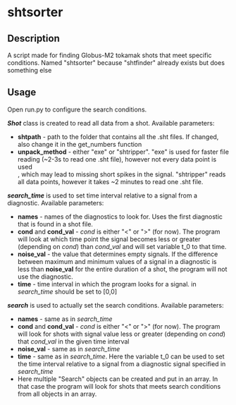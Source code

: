 # shtsorter
## Description
A script made for finding Globus-M2 tokamak shots that meet specific conditions.
Named "shtsorter" because "shtfinder" already exists but does something else
## Usage
Open run.py to configure the search conditions. <p>
***Shot*** class is created to read all data from a shot. Available parameters: <br>
- **shtpath** - path to the folder that contains all the .sht files. If changed, also change it in the get_numbers function <br>
- **unpack_method** - either "exe" or "shtripper". "exe" is used for faster file reading (~2-3s to read one .sht file),
however not every data point is used<br>, which may lead to missing short spikes in the signal. "shtripper" reads all data points,
however it takes ~2 minutes to read one .sht file. <p>

***search_time*** is used to set time interval relative to a signal from a diagnostic. Available parameters: <br>
- **names** - names of the diagnostics to look for. Uses the first diagnostic that is found
in a shot file. <br>
- **cond** and **cond_val** - *cond* is either "<" or ">" (for now). The program will look at which
time point the signal becomes less or greater (depending on *cond*) than *cond_val* and will set
variable t_0 to that time.<br>
- **noise_val** - the value that determines empty signals. If the difference between maximum and minimum
values of a signal in a diagnostic is less than **noise_val** for the entire duration of a shot, the program will
not use the diagnostic.<br>
- **time** - time interval in which the program looks for a signal. in *search_time* should be set to [0,0]

***search*** is used to actually set the search conditions. Available parameters: <br>
- **names** - same as in *search_time*
- **cond** and **cond_val** - *cond* is either "<" or ">" (for now). The program will look for
shots with signal value less or greater (depending on *cond*) that *cond_val* in the given
time interval
- **noise_val** - same as in *search_time*
- **time** - same as in *search_time*. Here the variable t_0 can be used to set the time interval
relative to a signal from a diagnostic signal specified in *search_time* <br>
- Here multiple "Search" objects can be created and put in an array. In that case the program will look for
shots that meets search conditions from all objects in an array.